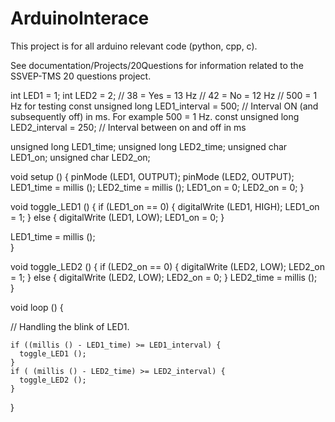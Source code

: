 # ArduinoInterace

This project is for all arduino relevant code (python, cpp, c).

See documentation/Projects/20Questions for information related to the SSVEP-TMS 20 questions project.


int LED1 = 1;
int LED2 = 2;
// 38 = Yes = 13 Hz
// 42 = No = 12 Hz
// 500 = 1 Hz for testing
const unsigned long LED1_interval = 500; // Interval ON (and subsequently off) in ms.  For example 500 = 1 Hz.
const unsigned long LED2_interval = 250; // Interval between on and off in ms

unsigned long LED1_time;
unsigned long LED2_time;
unsigned char LED1_on;
unsigned char LED2_on;

void setup () {
  pinMode (LED1, OUTPUT);
  pinMode (LED2, OUTPUT);
  LED1_time = millis ();
  LED2_time = millis ();
  LED1_on = 0;
  LED2_on = 0;
}


 void toggle_LED1 () {
   if (LED1_on == 0) {
      digitalWrite (LED1, HIGH);
      LED1_on = 1;
   }
   else {
      digitalWrite (LED1, LOW);
      LED1_on = 0;
   }

  LED1_time = millis ();  
 }
  
 void toggle_LED2 ()
  {
   if (LED2_on == 0) {
      digitalWrite (LED2, LOW);
      LED2_on = 1;
   }
   else {
      digitalWrite (LED2, LOW);
      LED2_on = 0;
   }
  LED2_time = millis ();  
 }

void loop ()
  {
    
 // Handling the blink of LED1.

    if ((millis () - LED1_time) >= LED1_interval) {
      toggle_LED1 ();
    }
    if ( (millis () - LED2_time) >= LED2_interval) {
      toggle_LED2 ();
    }
}